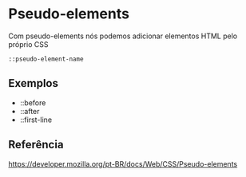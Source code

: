 # Pseudo-elements

Com pseudo-elements nós podemos adicionar elementos HTML pelo próprio CSS

`::pseudo-element-name`

## Exemplos 

* ::before
* ::after
* ::first-line

## Referência 

https://developer.mozilla.org/pt-BR/docs/Web/CSS/Pseudo-elements 